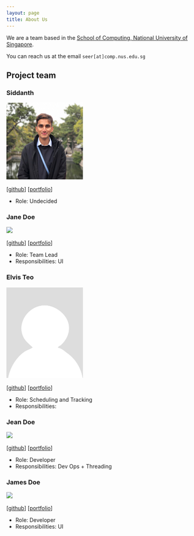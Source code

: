 ```yaml
---
layout: page
title: About Us
---
```


We are a team based in the [School of Computing, National University of Singapore](http://www.comp.nus.edu.sg).

You can reach us at the email `seer[at]comp.nus.edu.sg`

## Project team

### Siddanth

<img src="images/siddanth.png" width="200px">

[[github](https://github.com/wowsiddanth)]
[[portfolio](team/johndoe.md)]

* Role: Undecided

### Jane Doe

<img src="images/johndoe.png" width="200px">

[[github](http://github.com/johndoe)]
[[portfolio](team/johndoe.md)]

* Role: Team Lead
* Responsibilities: UI

### Elvis Teo

<img src="images/tlchicken.png" width="200px" height="236px">

[[github](http://github.com/TLChicken)]
[[portfolio](team/tlchicken.md)]

* Role: Scheduling and Tracking
* Responsibilities: 

### Jean Doe

<img src="images/johndoe.png" width="200px">

[[github](http://github.com/johndoe)]
[[portfolio](team/johndoe.md)]

* Role: Developer
* Responsibilities: Dev Ops + Threading

### James Doe

<img src="images/johndoe.png" width="200px">

[[github](http://github.com/johndoe)]
[[portfolio](team/johndoe.md)]

* Role: Developer
* Responsibilities: UI
